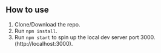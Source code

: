 ## How to use
1. Clone/Download the repo.
2. Run  ``` npm install ```.
3. Run ```npm start``` to spin up the local dev server port 3000.(http://localhost:3000).
